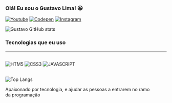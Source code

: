 ### Olá! Eu sou o Gustavo Lima! 😀

[![Youtube](https://img.shields.io/badge/YouTube-FF0000?style=for-the-badge&logo=youtube&logoColor=white)](https://youtube.com/@Meoowtech)
[![Codepen](https://img.shields.io/badge/Codepen-000000?style=for-the-badge&logo=codepen&logoColor=white)]()
[![Instagram](https://img.shields.io/badge/Instagram-E4405F?style=for-the-badge&logo=instagram&logoColor=white)](https://www.instagram.com/meoowtech/)

![Gustavo GitHub stats](https://github-readme-stats.vercel.app/api?username=Gustavosl1&show_icons=true&theme=radical)

### Tecnologias que eu uso
<hr>
<div style="display: inline_block"><br>
<img aling="center" alt="HTM5" src="https://img.shields.io/badge/HTML5-E34F26?style=for-the-badge&logo=html5&logoColor=white">
<img aling="center" alt="CSS3" src="https://img.shields.io/badge/CSS3-1572B6?style=for-the-badge&logo=css3&logoColor=white">
<img aling="center" alt="JAVASCRIPT" src="https://img.shields.io/badge/JavaScript-F7DF1E?style=for-the-badge&logo=javascript&logoColor=black">
</div><br>

![Top Langs](https://github-readme-stats.vercel.app/api/top-langs/?username=Gustavosl1&layout=compact)<br>

Apaixonado por tecnologia, e ajudar as pessoas a entrarem no ramo  
da programação
